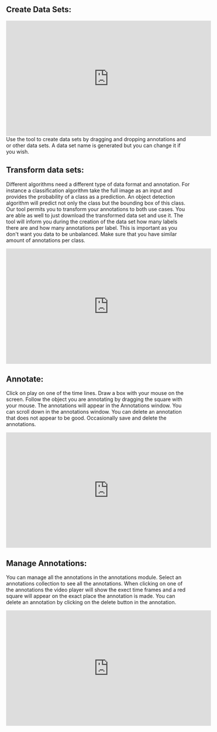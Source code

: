 ## Create Data Sets:

<iframe width="560" height="315" src="https://www.youtube.com/embed/XjjC4A37Sy0" frameborder="0" allow="accelerometer; autoplay; encrypted-media; gyroscope; picture-in-picture" allowfullscreen></iframe>
Use the tool to create data sets by dragging and dropping annotations and or other data sets. A data set name is generated but you can change it if you wish.

## Transform data sets:
Different algorithms need a different type of data format and annotation. For instance a classification algorithm take the full image as an input and provides the probability of a class as a prediction.
An object detection algorithm will predict not only the class but the bounding box of this class. Our tool permits you to transform your annotations to both use cases.
You are able as well to just download the transformed data set and use it. The tool will inform you during the creation of the data set how many labels there are and how many annotations per label.
This is important as you don't want you data to be unbalanced. Make sure that you have similar amount of annotations per class.


<iframe width="560" height="315" src="https://www.youtube.com/embed/c0raJWTfUV4" frameborder="0" allow="accelerometer; autoplay; encrypted-media; gyroscope; picture-in-picture" allowfullscreen></iframe>


## Annotate:

Click on play on one of the time lines. Draw a box with your mouse on the screen. Follow the object you are annotating by dragging the square with your mouse.
The annotations will appear in the Annotations window. You can scroll down in the annotations window. You can delete an annotation that does not appear to be good.
Occasionally save and delete the annotations.  

<iframe width="560" height="315" src="https://www.youtube.com/embed/qkvdCwNqlx8" frameborder="0" allow="accelerometer; autoplay; encrypted-media; gyroscope; picture-in-picture" allowfullscreen></iframe>


## Manage Annotations:

You can manage all the annotations in the annotations module. Select an annotations collection to see all the annotations. When clicking on one of the annotations the video player will show the exect time frames
and a red square will appear on the exact place the annotation is made. You can delete an annotation by clicking on the delete button in the annotation. 


<iframe width="560" height="315" src="https://www.youtube.com/embed/0S-PW-yJQ_w" frameborder="0" allow="accelerometer; autoplay; encrypted-media; gyroscope; picture-in-picture" allowfullscreen></iframe>